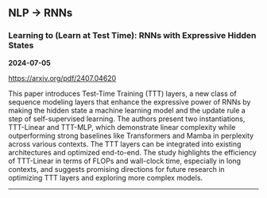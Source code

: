 ## NLP -> RNNs



### Learning to (Learn at Test Time): RNNs with Expressive Hidden States

**2024-07-05**

https://arxiv.org/pdf/2407.04620

This paper introduces Test-Time Training (TTT) layers, a new class of sequence modeling layers that enhance the expressive power of RNNs by making the hidden state a machine learning model and the update rule a step of self-supervised learning. The authors present two instantiations, TTT-Linear and TTT-MLP, which demonstrate linear complexity while outperforming strong baselines like Transformers and Mamba in perplexity across various contexts. The TTT layers can be integrated into existing architectures and optimized end-to-end. The study highlights the efficiency of TTT-Linear in terms of FLOPs and wall-clock time, especially in long contexts, and suggests promising directions for future research in optimizing TTT layers and exploring more complex models.

---